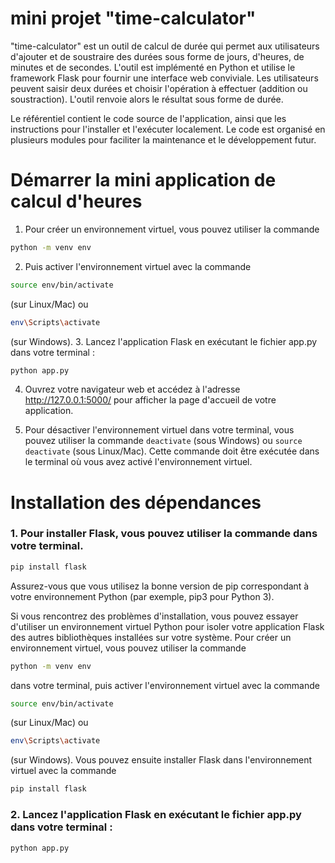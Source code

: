 # mini projet "time-calculator"
"time-calculator" est un outil de calcul de durée qui permet aux utilisateurs d'ajouter et de soustraire des durées sous forme de jours, d'heures, de minutes et de secondes. L'outil est implémenté en Python et utilise le framework Flask pour fournir une interface web conviviale. Les utilisateurs peuvent saisir deux durées et choisir l'opération à effectuer (addition ou soustraction). L'outil renvoie alors le résultat sous forme de durée.

Le référentiel contient le code source de l'application, ainsi que les instructions pour l'installer et l'exécuter localement. Le code est organisé en plusieurs modules pour faciliter la maintenance et le développement futur.

# Démarrer la mini application de calcul d'heures
1. Pour créer un environnement virtuel, vous pouvez utiliser la commande 
```bash
python -m venv env
```
2. Puis activer l'environnement virtuel avec la commande
```bash
source env/bin/activate
```
(sur Linux/Mac) ou
```bash
env\Scripts\activate
```
(sur Windows).
3. Lancez l'application Flask en exécutant le fichier app.py dans votre terminal :
```bash
python app.py
```
4. Ouvrez votre navigateur web et accédez à l'adresse http://127.0.0.1:5000/ pour afficher la page d'accueil de votre application.

5. Pour désactiver l'environnement virtuel dans votre terminal, vous pouvez utiliser la commande ```deactivate```
(sous Windows) ou 
```source deactivate```
(sous Linux/Mac). Cette commande doit être exécutée dans le terminal où vous avez activé l'environnement virtuel.
# Installation des dépendances

### 1. Pour installer Flask, vous pouvez utiliser la commande dans votre terminal.
```bash
pip install flask
```
Assurez-vous que vous utilisez la bonne version de pip correspondant à votre environnement Python (par exemple, pip3 pour Python 3).

Si vous rencontrez des problèmes d'installation, vous pouvez essayer d'utiliser un environnement virtuel Python pour isoler votre application Flask des autres bibliothèques installées sur votre système.
Pour créer un environnement virtuel, vous pouvez utiliser la commande 
```bash
python -m venv env
```
dans votre terminal, puis activer l'environnement virtuel avec la commande
```bash
source env/bin/activate
```
(sur Linux/Mac) ou
```bash
env\Scripts\activate
```
(sur Windows).
Vous pouvez ensuite installer Flask dans l'environnement virtuel avec la commande
```bash
pip install flask
```
### 2. Lancez l'application Flask en exécutant le fichier app.py dans votre terminal :
```bash
python app.py
```
